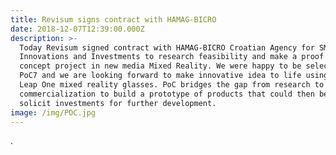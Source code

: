 ```yaml
---
title: Revisum signs contract with HAMAG-BICRO
date: 2018-12-07T12:39:00.000Z
description: >-
  Today Revisum signed contract with HAMAG-BICRO Croatian Agency for SMEs,
  Innovations and Investments to research feasibility and make a proof of
  concept project in new media Mixed Reality. We were happy to be selected in
  PoC7 and we are looking forward to make innovative idea to life using Magic
  Leap One mixed reality glasses. PoC bridges the gap from research to
  commercialization to build a prototype of products that could then be used to
  solicit investments for further development. 
image: /img/POC.jpg
---
```

.
